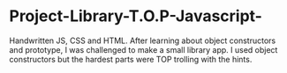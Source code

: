 # Project-Library-T.O.P-Javascript-
Handwritten JS, CSS and HTML. 
After learning about object constructors and prototype, I was challenged to make a small library app.
I used object constructors but the hardest parts were TOP trolling with the hints. 
